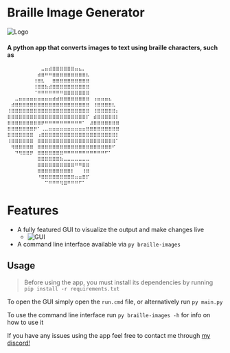 
# Braille Image Generator

![Logo](https://i.ibb.co/1rR3qGw/braille-images.png)

#### A python app that converts images to text using braille characters, such as
```
⠀⠀⠀⠀⠀⠀⠀⠀⠀⠤⠶⠾⠿⠿⠿⠿⠿⠿⠶⠦⠄⠀⠀⠀⠀⠀⠀⠀⠀⠀
⠀⠀⠀⠀⠀⠀⠀⠀⠾⠿⠛⠛⠿⠿⠿⠿⠿⠿⠿⠿⠿⠧⠀⠀⠀⠀⠀⠀⠀⠀
⠀⠀⠀⠀⠀⠀⠀⠸⠿⠧⠀⠀⠿⠿⠿⠿⠿⠿⠿⠿⠿⠿⠀⠀⠀⠀⠀⠀⠀⠀
⠀⠀⠀⠀⠀⠀⠀⠸⠿⠿⠷⠾⠿⠿⠿⠿⠿⠿⠿⠿⠿⠿⠀⠀⠀⠀⠀⠀⠀⠀
⠀⠀⠀⠀⠀⠀⠀⠈⠛⠛⠛⠛⠛⠛⠛⠿⠿⠿⠿⠿⠿⠿⠀⠀⠀⠀⠀⠀⠀⠀
⠀⠀⠤⠶⠶⠶⠶⠶⠶⠶⠶⠶⠾⠾⠿⠿⠿⠿⠿⠿⠿⠿⠀⠰⠶⠶⠶⠦⠀⠀
⠀⠾⠿⠿⠿⠿⠿⠿⠿⠿⠿⠿⠿⠿⠿⠿⠿⠿⠿⠿⠿⠿⠀⠸⠿⠿⠿⠿⠧⠀
⠸⠿⠿⠿⠿⠿⠿⠿⠿⠿⠿⠿⠿⠿⠿⠿⠿⠿⠿⠿⠿⠿⠀⠸⠿⠿⠿⠿⠿⠆
⠿⠿⠿⠿⠿⠿⠿⠿⠿⠿⠿⠿⠿⠿⠿⠿⠿⠿⠿⠿⠿⠏⠀⠾⠿⠿⠿⠿⠿⠇
⠿⠿⠿⠿⠿⠿⠿⠿⠿⠟⠛⠛⠛⠛⠛⠛⠛⠛⠛⠛⠁⠀⠼⠿⠿⠿⠿⠿⠿⠿
⠿⠿⠿⠿⠿⠿⠿⠟⠁⠠⠤⠶⠶⠶⠶⠶⠶⠶⠶⠶⠶⠿⠿⠿⠿⠿⠿⠿⠿⠿
⠿⠿⠿⠿⠿⠿⠿⠀⠰⠿⠿⠿⠿⠿⠿⠿⠿⠿⠿⠿⠿⠿⠿⠿⠿⠿⠿⠿⠿⠇
⠸⠿⠿⠿⠿⠿⠿⠀⠿⠿⠿⠿⠿⠿⠿⠿⠿⠿⠿⠿⠿⠿⠿⠿⠿⠿⠿⠿⠿⠁
⠀⠻⠿⠿⠿⠿⠿⠀⠿⠿⠿⠿⠿⠿⠿⠿⠿⠿⠿⠿⠿⠿⠿⠿⠿⠿⠿⠿⠋⠀
⠀⠀⠙⠻⠿⠿⠟⠀⠿⠿⠿⠿⠿⠿⠿⠛⠛⠛⠛⠛⠛⠛⠛⠛⠛⠛⠋⠁⠀⠀
⠀⠀⠀⠀⠀⠀⠀⠀⠿⠿⠿⠿⠿⠿⠷⠤⠤⠤⠤⠤⠤⠤⠀⠀⠀⠀⠀⠀⠀⠀
⠀⠀⠀⠀⠀⠀⠀⠀⠿⠿⠿⠿⠿⠿⠿⠿⠿⠿⠛⠛⠿⠿⠀⠀⠀⠀⠀⠀⠀⠀
⠀⠀⠀⠀⠀⠀⠀⠀⠿⠿⠿⠿⠿⠿⠿⠿⠿⠇⠀⠀⠸⠿⠀⠀⠀⠀⠀⠀⠀⠀
⠀⠀⠀⠀⠀⠀⠀⠀⠘⠿⠿⠿⠿⠿⠿⠿⠿⠿⠶⠶⠿⠏⠀⠀⠀⠀⠀⠀⠀⠀
⠀⠀⠀⠀⠀⠀⠀⠀⠀⠀⠉⠛⠛⠛⠻⠿⠛⠛⠛⠋⠁⠀⠀⠀⠀⠀⠀⠀⠀⠀⠀⠀⠀⠀
```

# Features

- A fully featured GUI to visualize the output and make changes live
    - ![GUI](https://i.ibb.co/ysPDnZG/Screenshot-2024-05-05-185401.png)
- A command line interface available via `py braille-images`
## Usage

> Before using the app, you must install its dependencies by running `pip install -r requirements.txt`

To open the GUI simply open the `run.cmd` file, or alternatively run `py main.py`

To use the command line interface run `py braille-images -h` for info on how to use it

If you have any issues using the app feel free to contact me through [my discord!](https://discord.com/users/467268976523739157)
